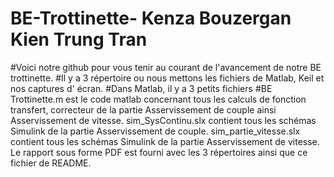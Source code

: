 # BE-Trottinette- Kenza Bouzergan Kien Trung Tran
#Voici notre github pour vous tenir au courant de l'avancement de notre BE trottinette. 
#Il y a 3 répertoire ou nous mettons les fichiers de Matlab, Keil et nos captures d' écran. 
#Dans Matlab, il y a 3 petits fichiers 
#BE Trottinette.m est le code matlab concernant tous les calculs de fonction transfert, correcteur de la partie Asservissement de couple ainsi Asservissement de vitesse.
sim_SysContinu.slx contient tous les schémas Simulink de la partie Asservissement de couple.
sim_partie_vitesse.slx contient tous les schémas Simulink de la partie Asservissement de vitesse.
Le rapport sous forme PDF est fourni avec les 3 répertoires ainsi que ce fichier de README.


